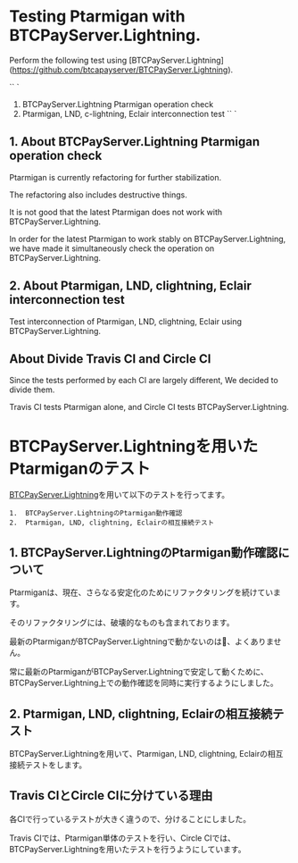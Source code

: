 # Testing Ptarmigan with BTCPayServer.Lightning.

Perform the following test using [BTCPayServer.Lightning] (https://github.com/btcapayserver/BTCPayServer.Lightning).

`` `
1. BTCPayServer.Lightning Ptarmigan operation check
2. Ptarmigan, LND, c-lightning, Eclair interconnection test
`` `

## 1. About BTCPayServer.Lightning Ptarmigan operation check

Ptarmigan is currently refactoring for further stabilization.

The refactoring also includes destructive things.

It is not good that the latest Ptarmigan does not work with BTCPayServer.Lightning.

In order for the latest Ptarmigan to work stably on BTCPayServer.Lightning, we have made it simultaneously check the operation on BTCPayServer.Lightning.

## 2. About Ptarmigan, LND, clightning, Eclair interconnection test

Test interconnection of Ptarmigan, LND, clightning, Eclair using BTCPayServer.Lightning.

## About Divide Travis CI and Circle CI

Since the tests performed by each CI are largely different, We decided to divide them.

Travis CI tests Ptarmigan alone, and Circle CI tests BTCPayServer.Lightning.

# BTCPayServer.Lightningを用いたPtarmiganのテスト

[BTCPayServer.Lightning](https://github.com/btcpayserver/BTCPayServer.Lightning)を用いて以下のテストを行ってます。

```
1.  BTCPayServer.LightningのPtarmigan動作確認
2.  Ptarmigan, LND, clightning, Eclairの相互接続テスト
```

## 1. BTCPayServer.LightningのPtarmigan動作確認について

Ptarmiganは、現在、さらなる安定化のためにリファクタリングを続けています。

そのリファクタリングには、破壊的なものも含まれております。

最新のPtarmiganがBTCPayServer.Lightningで動かないのは、よくありません。

常に最新のPtarmiganがBTCPayServer.Lightningで安定して動くために、BTCPayServer.Lightning上での動作確認を同時に実行するようにしました。

## 2.  Ptarmigan, LND, clightning, Eclairの相互接続テスト

BTCPayServer.Lightningを用いて、Ptarmigan, LND, clightning, Eclairの相互接続テストをします。

## Travis CIとCircle CIに分けている理由

各CIで行っているテストが大きく違うので、分けることにしました。

Travis CIでは、Ptarmigan単体のテストを行い、Circle CIでは、BTCPayServer.Lightningを用いたテストを行うようにしています。